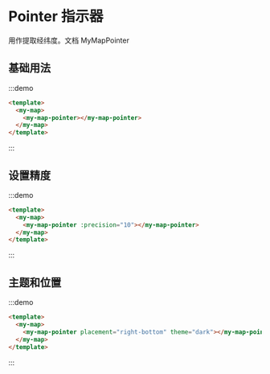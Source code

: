 # Pointer 指示器

用作提取经纬度。文档<api-link href="map/my-map-pointer"> MyMapPointer</api-link>

## 基础用法
:::demo
```html
<template>
  <my-map>
    <my-map-pointer></my-map-pointer>
  </my-map>
</template>
```
:::

## 设置精度

:::demo
```html
<template>
  <my-map>
    <my-map-pointer :precision="10"></my-map-pointer>
  </my-map>
</template>
```
:::


## 主题和位置
:::demo
```html
<template>
  <my-map>
    <my-map-pointer placement="right-bottom" theme="dark"></my-map-pointer>
  </my-map>
</template>
```
:::